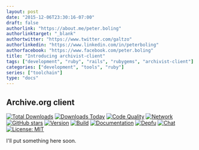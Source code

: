 ```yaml
---
layout: post
date: "2015-12-06T23:30:16-07:00"
draft: false
authorlink: "https://about.me/peter.boling"
authorlinktarget: "_blank"
authortwitter: "https://www.twitter.com/galtzo"
authorlinkedin: "https://www.linkedin.com/in/peterboling"
authorfacebook: "https://www.facebook.com/peter.boling"
title: "Introducing archivist-client"
tags: ["development", "ruby", "rails", "rubygems", "archivist-client"]
categories: ["development", "tools", "ruby"]
series: ["toolchain"]
type: "docs"
---
```

## Archive.org client

[![Total Downloads](https://img.shields.io/gem/rt/archivist-client.svg)](https://github.com/wordtreefoundation/archivist-client)
[![Downloads Today](https://img.shields.io/gem/rd/archivist-client.svg)](https://github.com/wordtreefoundation/archivist-client)
[![Code Quality](https://img.shields.io/codeclimate/github/wordtreefoundation/archivist-client.svg)](https://codeclimate.com/github/wordtreefoundation/archivist-client)
[![Network](https://img.shields.io/github/forks/wordtreefoundation/archivist-client.svg?style=social)](https://github.com/wordtreefoundation/archivist-client/network)
[![GitHub stars](https://img.shields.io/github/stars/wordtreefoundation/archivist-client.svg?style=social&label=Stars)](https://github.com/wordtreefoundation/archivist-client)
[![Version](https://img.shields.io/gem/v/archivist-client.svg)](https://rubygems.org/gems/archivist-client)
[![Build](https://img.shields.io/travis/wordtreefoundation/archivist-client.svg)](https://travis-ci.org/wordtreefoundation/archivist-client)
[![Documentation](http://inch-ci.org/github/wordtreefoundation/archivist-client.svg)](http://inch-ci.org/github/wordtreefoundation/archivist-client)
[![Depfu](https://badges.depfu.com/badges/dc329b01f16a110144f5eccb01fb5246/count.svg)](https://depfu.com/github/wordtreefoundation/archivist-client?project=Bundler)
[![Chat](https://img.shields.io/gitter/room/wordtreefoundation/wordtreefoundation.svg)](https://gitter.im/wordtreefoundation)
[![License: MIT](https://img.shields.io/badge/License-MIT-green.svg)](https://opensource.org/licenses/MIT)

I'll put something here soon.
